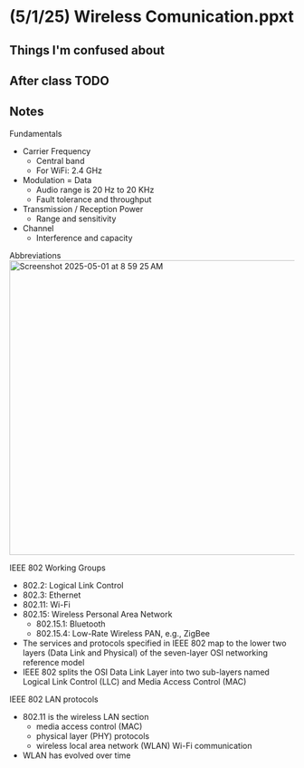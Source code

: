 # (5/1/25) Wireless Comunication.ppxt

## Things I'm confused about 

## After class TODO

## Notes 

Fundamentals
- Carrier Frequency
  - Central band
  - For WiFi: 2.4 GHz
- Modulation = Data
  - Audio range is 20 Hz to 20 KHz
  - Fault tolerance and throughput
- Transmission / Reception Power
  - Range and sensitivity
- Channel
  - Interference and capacity

Abbreviations
<br/> <img width="520" alt="Screenshot 2025-05-01 at 8 59 25 AM" src="https://github.com/user-attachments/assets/2eb5b161-1d24-4607-969d-66d835bbd49d" />


IEEE 802 Working Groups
- 802.2: Logical Link Control
- 802.3: Ethernet
- 802.11: Wi-Fi
- 802.15: Wireless Personal Area Network
  - 802.15.1: Bluetooth
  - 802.15.4: Low-Rate Wireless PAN, e.g., ZigBee
- The services and protocols specified in IEEE 802 map to the lower two layers (Data Link and Physical) of the seven-layer OSI networking reference model
- IEEE 802 splits the OSI Data Link Layer into two sub-layers named Logical Link Control (LLC) and Media Access Control (MAC)



IEEE 802 LAN protocols
- 802.11 is the wireless LAN section
  - media access control (MAC)
  - physical layer (PHY) protocols
  - wireless local area network (WLAN) Wi-Fi communication
- WLAN has evolved over time





